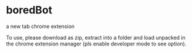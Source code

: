 # boredBot
a new tab chrome extension 

To use, please download as zip, extract into a folder and load unpacked in the chrome extension manager (pls enable developer mode to see option).
